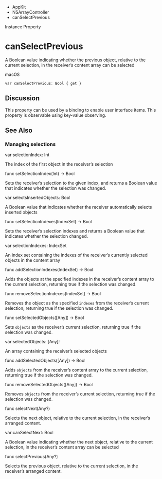 

- AppKit
- NSArrayController
-  canSelectPrevious 

Instance Property

# canSelectPrevious

A Boolean value indicating whether the previous object, relative to the current selection, in the receiver’s content array can be selected

macOS

``` source
var canSelectPrevious: Bool { get }
```

## Discussion

This property can be used by a binding to enable user interface items. This property is observable using key-value observing.

## See Also

### Managing selections

var selectionIndex: Int

The index of the first object in the receiver’s selection

func setSelectionIndex(Int) -> Bool

Sets the receiver’s selection to the given index, and returns a Boolean value that indicates whether the selection was changed.

var selectsInsertedObjects: Bool

A Boolean value that indicates whether the receiver automatically selects inserted objects

func setSelectionIndexes(IndexSet) -> Bool

Sets the receiver’s selection indexes and returns a Boolean value that indicates whether the selection changed.

var selectionIndexes: IndexSet

An index set containing the indexes of the receiver’s currently selected objects in the content array

func addSelectionIndexes(IndexSet) -> Bool

Adds the objects at the specified indexes in the receiver’s content array to the current selection, returning true if the selection was changed.

func removeSelectionIndexes(IndexSet) -> Bool

Removes the object as the specified `indexes` from the receiver’s current selection, returning true if the selection was changed.

func setSelectedObjects([Any]) -> Bool

Sets `objects` as the receiver’s current selection, returning true if the selection was changed.

var selectedObjects: [Any]!

An array containing the receiver’s selected objects

func addSelectedObjects([Any]) -> Bool

Adds `objects` from the receiver’s content array to the current selection, returning true if the selection was changed.

func removeSelectedObjects([Any]) -> Bool

Removes `objects` from the receiver’s current selection, returning true if the selection was changed.

func selectNext(Any?)

Selects the next object, relative to the current selection, in the receiver’s arranged content.

var canSelectNext: Bool

A Boolean value indicating whether the next object, relative to the current selection, in the receiver’s content array can be selected

func selectPrevious(Any?)

Selects the previous object, relative to the current selection, in the receiver’s arranged content.


